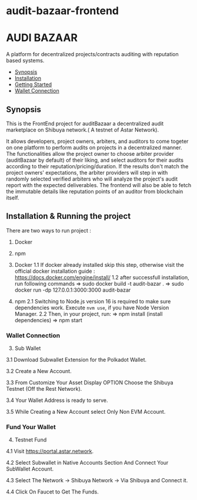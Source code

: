 # audit-bazaar-frontend

<!-- <p align="center">
  <img src="https://storage.googleapis.com/opensea-static/opensea-js-logo-updated.png" />
</p> -->

# AUDI BAZAAR <!-- omit in toc -->

A platform for decentralized projects/contracts auditing with reputation based systems.

- [Synopsis](#synopsis)
- [Installation](#installation)
- [Getting Started](#getting-started)
- [Wallet Connection](#wallet-connection)

## Synopsis

This is the FrontEnd project for auditBazaar a decentralized audit marketplace on Shibuya network.( A testnet of Astar Network).

It allows developers, project owners, arbiters, and auditors to come togeter on one platform to perform audits on projects in a decentralized manner. 
The functionalities allow the project owner to choose arbiter provider (auditBazaar by default) of their liking, and select auditors for their audits according to their reputation/pricing/duration.
If the results don't match the project owners' expectations, the arbiter providers will step in with randomly selected verified arbiters who will analyze the project's audit report with the expected deliverables.
The frontend will also be able to fetch the immutable details like reputation points of an auditor from blockchain itself.
 


## Installation & Running the project

There are two ways to run project : 
 1. Docker
 2. npm

1. Docker 
  1.1 If docker already installed skip this step, otherwise visit the official docker installation guide : https://docs.docker.com/engine/install/
  1.2 after successfull installation, run following commands
    => sudo docker build -t audit-bazar .
    => sudo docker run -dp 127.0.0.1:3000:3000 audit-bazar

2. npm 
  2.1 Switching to Node.js version 16 is required to make sure dependencies work. Execute `nvm use`, if you have Node Version Manager.
  2.2 Then, in your project, run:
     => npm install (install dependencies)
     => npm start



### Wallet Connection 
3. Sub Wallet
   
  3.1 Download Subwallet Extension for the Polkadot Wallet.
  
  3.2 Create a New Account.
  
  3.3 From Customize Your Asset Display OPTION Choose the Shibuya Testnet (Off the Rest Network).
  
  3.4 Your Wallet Address is ready to serve.
  
  3.5 While Creating a New Account select Only Non EVM Account.

### Fund Your Wallet 
4. Testnet Fund
   
  4.1 Visit https://portal.astar.network.
  
  4.2 Select Subwallet in Native Accounts Section And Connect Your SubWallet Account.
  
  4.3 Select The Network -> Shibuya Network -> Via Shibuya and Connect it.
  
  4.4 Click On Faucet to Get The Funds.
